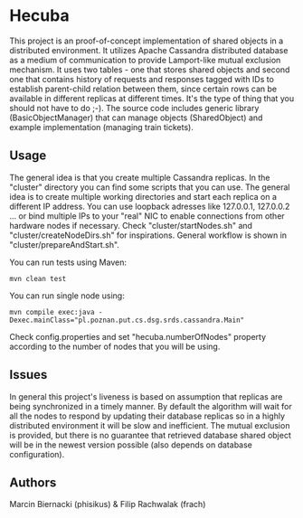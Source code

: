 # Hecuba

This project is an proof-of-concept implementation of shared objects in a distributed environment. It utilizes Apache Cassandra distributed database as a medium of communication to provide Lamport-like mutual exclusion mechanism. It uses two tables - one that stores shared objects and second one that contains history of requests and responses tagged with IDs to establish parent-child relation between them, since certain rows can be available in different replicas at different times. It's the type of thing that you should not have to do ;-). The source code includes generic library (BasicObjectManager) that can manage objects (SharedObject) and example implementation (managing train tickets).

## Usage
The general idea is that you create multiple Cassandra replicas. In the "cluster" directory you can find some scripts that you can use. The general idea is to create multiple working directories and start each replica on a different IP address. You can use loopback adresses like 127.0.0.1, 127.0.0.2 ... or bind multiple IPs to your "real" NIC to enable connections from other hardware nodes if necessary. Check "cluster/startNodes.sh" and "cluster/createNodeDirs.sh" for inspirations. General workflow is shown in "cluster/prepareAndStart.sh".

You can run tests using Maven:

    mvn clean test

You can run single node using:

    mvn compile exec:java -Dexec.mainClass="pl.poznan.put.cs.dsg.srds.cassandra.Main"

Check config.properties and set "hecuba.numberOfNodes" property according to the number of nodes that you will be using.

## Issues

In general this project's liveness is based on assumption that replicas are being synchronized in a timely manner. By default the algorithm will wait for all the nodes to respond by updating their database replicas so in a highly distributed environment it will be slow and inefficient. The mutual exclusion is provided, but there is no guarantee that retrieved database shared object will be in the newest version possible (also depends on database configuration).

## Authors

Marcin Biernacki (phisikus) & Filip Rachwalak (frach)
